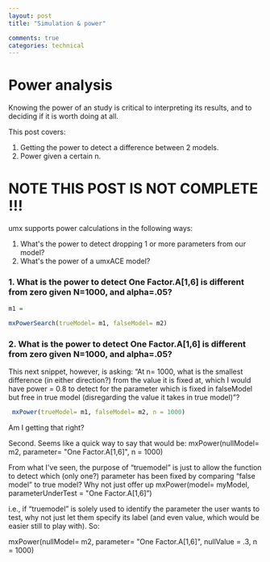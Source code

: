 ```yaml
---
layout: post
title: "Simulation & power"

comments: true
categories: technical
---
```


<a name="top"></a>

# Power analysis

Knowing the power of an study is critical to interpreting its results, and to deciding if it is worth doing at all.

This post covers:

1. Getting the power to detect a difference between 2 models.
2. Power given a certain n.

# NOTE THIS POST IS NOT COMPLETE !!!

umx supports power calculations in the following ways:

1. What's the power to detect dropping 1 or more parameters from our model?
2. What's the power of a umxACE model?

### 1. What is the power to detect One Factor.A[1,6] is different from zero given N=1000, and alpha=.05?

```r
m1 = 
```

```r
mxPowerSearch(trueModel= m1, falseModel= m2)
```

### 2. What is the power to detect One Factor.A[1,6] is different from zero given N=1000, and alpha=.05?

This next snippet, however, is asking:
    “At n= 1000, what is the smallest difference (in either direction?) from the value it is fixed at, which I would have power = 0.8 to detect for the parameter which is fixed in falseModel but free in true model (disregarding the value it takes in true model)”?

```r
 mxPower(trueModel= m1, falseModel= m2, n = 1000)
```

Am I getting that right?

Second. Seems like a quick way to say that would be:
mxPower(nullModel= m2, parameter= "One Factor.A[1,6]", n = 1000)

From what I've seen, the purpose of “truemodel” is just to allow the  function to detect which (only one?) parameter has been fixed by comparing  “false model”  to true model? Why not just offer up mxPower(model= myModel, parameterUnderTest =  "One Factor.A[1,6]”)

i.e., if  “truemodel” is solely used to identify the parameter the user wants to test, why not just let them specify its label (and even value, which would be easier still to play with). So: 

mxPower(nullModel= m2, parameter= "One Factor.A[1,6]", nullValue = .3, n = 1000)
